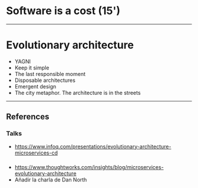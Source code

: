 # Software is a cost (15')

---

# Evolutionary architecture

* YAGNI
* Keep it simple
* The last responsible moment
* Disposable architectures
* Emergent design
* The city metaphor. The architecture is in the streets

---

## References
### Talks

* https://www.infoq.com/presentations/evolutionary-architecture-microservices-cd

###

* https://www.thoughtworks.com/insights/blog/microservices-evolutionary-architecture
* Añadir la charla de Dan North